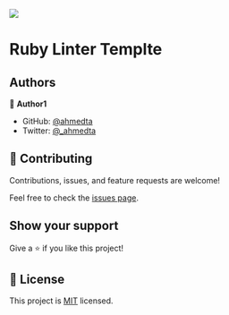 ![](https://img.shields.io/badge/Microverse-blueviolet)

# Ruby Linter Templte

## Authors

👤 **Author1**

- GitHub: [@ahmedta](https://github.com/ahmedta)
- Twitter: [@\_ahmedta](https://twitter.com/_ahmedta)

## 🤝 Contributing

Contributions, issues, and feature requests are welcome!

Feel free to check the [issues page](../../issues/).

## Show your support

Give a ⭐️ if you like this project!

## 📝 License

This project is [MIT](./MIT.md) licensed.
